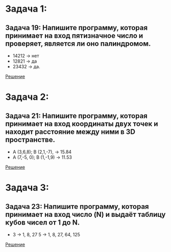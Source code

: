 # Задача 1: 
## Задача 19: Напишите программу, которая принимает на вход пятизначное число и проверяет, является ли оно палиндромом.

* 14212 -> нет
* 12821 -> да
* 23432 -> да.

[Решение](zadacha1/Program.cs)

# Задача 2: 
## Задача 21: Напишите программу, которая принимает на вход координаты двух точек и находит расстояние между ними в 3D пространстве.

* A (3,6,8); B (2,1,-7), -> 15.84
* A (7,-5, 0); B (1,-1,9) -> 11.53

[Решение](zadacha2/Program.cs)

# Задача 3: 
## Задача 23: Напишите программу, которая принимает на вход число (N) и выдаёт таблицу кубов чисел от 1 до N.

* 3 -> 1, 8, 27 5 -> 1, 8, 27, 64, 125

[Решение](zadacha3/Program.cs)